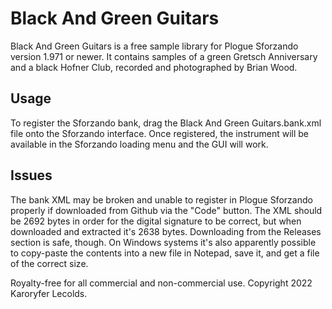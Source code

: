 # Black And Green Guitars

Black And Green Guitars is a free sample library for Plogue Sforzando version 1.971 or newer. It contains samples of a green Gretsch Anniversary and a black Hofner Club, recorded and photographed by Brian Wood.

## Usage

To register the Sforzando bank, drag the Black And Green Guitars.bank.xml file onto the Sforzando interface. Once registered, the instrument will be available in the Sforzando loading menu and the GUI will work.

## Issues

The bank XML may be broken and unable to register in Plogue Sforzando properly if downloaded from Github via the "Code" button. The XML should be 2692 bytes in order for the digital signature to be correct, but when downloaded and extracted it's 2638 bytes. Downloading from the Releases section is safe, though. On Windows systems it's also apparently possible to copy-paste the contents into a new file in Notepad, save it, and get a file of the correct size.

Royalty-free for all commercial and non-commercial use. Copyright 2022 Karoryfer Lecolds.
